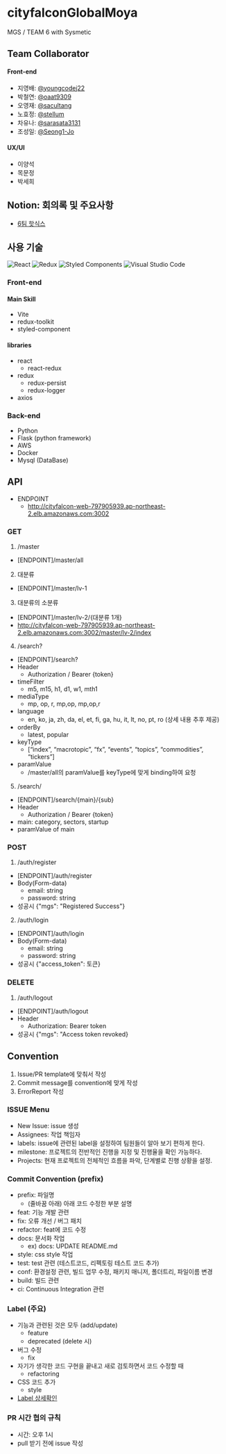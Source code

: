 # cityfalconGlobalMoya

MGS / TEAM 6 with Sysmetic

## Team Collaborator

#### Front-end

- 지영배: [@youngcodej22](https://github.com/youngcodej22)
- 박철연: [@oaat9309](https://github.com/oaat9309)
- 오영재: [@sacultang](https://github.com/sacultang)
- 노효정: [@stellum](https://github.com/stellum)
- 차유나: [@sarasata3131](https://github.com/sarasata3131)
- 조성일: [@Seong1-Jo](https://github.com/Seong1-Jo)

#### UX/UI

- 이양석
- 목문정
- 박세희

## Notion: 회의록 및 주요사항

- [6팀 핫식스](https://www.notion.so/6-61dcc51a7e5c42b9a02ff7066c53edaa)

## 사용 기술

![React](https://img.shields.io/badge/react-%2320232a.svg?style=for-the-badge&logo=react&logoColor=%2361DAFB)
![Redux](https://img.shields.io/badge/redux-%23593d88.svg?style=for-the-badge&logo=redux&logoColor=white)
![Styled Components](https://img.shields.io/badge/styled--components-DB7093?style=for-the-badge&logo=styled-components&logoColor=white)
![Visual Studio Code](https://img.shields.io/badge/Visual%20Studio%20Code-0078d7.svg?style=for-the-badge&logo=visual-studio-code&logoColor=white)

### Front-end
#### Main Skill

- Vite
- redux-toolkit
- styled-component

#### libraries

- react
  - react-redux
- redux
  - redux-persist
  - redux-logger
- axios

### Back-end

- Python
- Flask (python framework)
- AWS 
- Docker 
- Mysql (DataBase)

## API

- ENDPOINT
  - http://cityfalcon-web-797905939.ap-northeast-2.elb.amazonaws.com:3002

### GET
1. /master
  - [ENDPOINT]/master/all
2. 대분류
  - [ENDPOINT]/master/lv-1
3. 대분류의 소분류
  - [ENDPOINT]/master/lv-2/{대분류 1개}
  - http://cityfalcon-web-797905939.ap-northeast-2.elb.amazonaws.com:3002/master/lv-2/index
4. /search?
  - [ENDPOINT]/search?
  - Header
    - Authorization / Bearer {token}
  - timeFilter
    - m5, m15, h1, d1, w1, mth1
  - mediaType
    - mp, op, r, mp,op, mp,op,r
  - language
    - en, ko, ja, zh, da, el, et, fi, ga, hu, it, lt, no, pt, ro (상세 내용 추후 제공)
  - orderBy
    - latest, popular
  - keyType
    - [“index”, “macrotopic”, “fx”, “events”, “topics”, “commodities”, “tickers”]
  - paramValue
    - /master/all의 paramValue를 keyType에 맞게 binding하여 요청
5. /search/
  - [ENDPOINT]/search/{main}/{sub}
  - Header
    - Authorization / Bearer {token}
  - main: category, sectors, startup
  - paramValue of main

### POST
1. /auth/register
  - [ENDPOINT]/auth/register
  - Body(Form-data)
    - email: string
    - password: string
  - 성공시 {"mgs": "Registered Success"}

2. /auth/login
  - [ENDPOINT]/auth/login
  - Body(Form-data)
    - email: string
    - password: string
  - 성공시 {"access_token": 토큰}

### DELETE
1. /auth/logout
  - [ENDPOINT]/auth/logout
  - Header
    - Authorization: Bearer token
  - 성공시 {"mgs": "Access token revoked}

## Convention

1. Issue/PR template에 맞춰서 작성
2. Commit message를 convention에 맞게 작성
3. ErrorReport 작성

### ISSUE Menu

- New Issue: issue 생성
- Assignees: 작업 책임자
- labels: issue에 관련된 label을 설정하여 팀원들이 알아 보기 편하게 한다.
- milestone: 프로젝트의 전반적인 진행을 지정 및 진행율을 확인 가능하다.
- Projects: 현재 프로젝트의 전체적인 흐름을 파악, 단계별로 진행 상황을 설정.

### Commit Convention (prefix)

- prefix: 파일명
  - (줄바꿈 아래) 아래 코드 수정한 부분 설명
- feat: 기능 개발 관련
- fix: 오류 개선 / 버그 패치
- refactor: feat에 코드 수정
- docs: 문서화 작업
  - ex) docs: UPDATE README.md
- style: css style 작업
- test: test 관련 (테스트코드, 리펙토링 테스트 코드 추가)
- conf: 환경설정 관련, 빌드 업무 수정, 패키지 매니저, 폴더트리, 파일이름 변경
- build: 빌드 관련
- ci: Continuous Integration 관련

### Label (주요)

- 기능과 관련된 것은 모두 (add/update)
  - feature
  - deprecated (delete 시)
- 버그 수정
  - fix
- 자기가 생각한 코드 구현을 끝내고 새로 검토하면서 코드 수정할 때
  - refactoring
- CSS 코드 추가
  - style
- [Label 상세확인](https://github.com/Seoul-Sysmetic/cityfalconGlobalMoya/labels)

### PR 시간 협의 규칙

- 시간: 오후 1시
- pull 받기 전에 issue 작성
